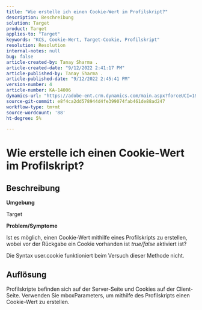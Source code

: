 ```yaml
---
title: "Wie erstelle ich einen Cookie-Wert im Profilskript?"
description: Beschreibung
solution: Target
product: Target
applies-to: "Target"
keywords: "KCS, Cookie-Wert, Target-Cookie, Profilskript"
resolution: Resolution
internal-notes: null
bug: false
article-created-by: Tanay Sharma .
article-created-date: "9/12/2022 2:41:17 PM"
article-published-by: Tanay Sharma .
article-published-date: "9/12/2022 2:45:41 PM"
version-number: 4
article-number: KA-14006
dynamics-url: "https://adobe-ent.crm.dynamics.com/main.aspx?forceUCI=1&pagetype=entityrecord&etn=knowledgearticle&id=6c943bef-a832-ed11-9db1-002248086735"
source-git-commit: e8f4ca2dd578944d4fe399074fab461de88ad247
workflow-type: tm+mt
source-wordcount: '88'
ht-degree: 5%

---
```


# Wie erstelle ich einen Cookie-Wert im Profilskript?

## Beschreibung


<b>Umgebung</b>

Target



<b>Problem/Symptome</b>

Ist es möglich, einen Cookie-Wert mithilfe eines Profilskripts zu erstellen, wobei vor der Rückgabe ein Cookie vorhanden ist *true/false* aktiviert ist?

Die Syntax user.cookie funktioniert beim Versuch dieser Methode nicht.


## Auflösung


Profilskripte befinden sich auf der Server-Seite und Cookies auf der Client-Seite. Verwenden Sie mboxParameters, um mithilfe des Profilskripts einen Cookie-Wert zu erstellen.
